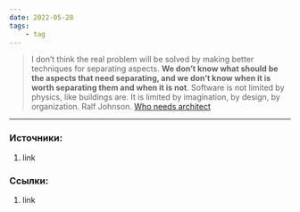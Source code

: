 ```yaml
---
date: 2022-05-28
tags:
    - tag
---
```


> I don’t think the real problem will be solved by making better techniques for separating aspects. **We don’t know what should be the aspects that need separating, and we don’t know when it is worth separating them and when it is not**. Software is not limited by physics, like buildings are. It is limited by imagination, by design, by organization. Ralf Johnson. [Who needs architect](https://martinfowler.com/ieeeSoftware/whoNeedsArchitect.pdf)

---

### Источники:
1. link

### Ссылки:
1. link